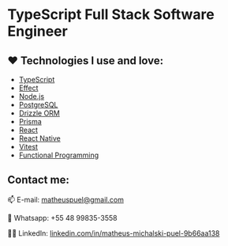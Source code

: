 # TypeScript Full Stack Software Engineer

## :heart: Technologies I use and love:

- [TypeScript](https://www.typescriptlang.org)
- [Effect](https://www.effect.website)
- [Node.js](https://nodejs.org)
- [PostgreSQL](https://www.postgresql.org)
- [Drizzle ORM](https://orm.drizzle.team)
- [Prisma](https://www.prisma.io)
- [React](https://react.dev)
- [React Native](https://reactnative.dev)
- [Vitest](https://vitest.dev)
- [Functional Programming](https://en.wikipedia.org/wiki/Functional_programming)

## Contact me:

📫 E-mail: matheuspuel@gmail.com

📱 Whatsapp: +55 48 99835-3558

👨‍💼 LinkedIn: [linkedin.com/in/matheus-michalski-puel-9b66aa138](https://www.linkedin.com/in/matheus-michalski-puel-9b66aa138/)
